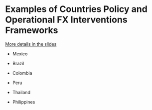# Examples of Countries Policy and Operational FX Interventions Frameworks

[More details in the slides](../Slides/fxi_theory_practice/fxi_theory_practice.pdf)

- Mexico

- Brazil
 
- Colombia

- Peru

- Thailand

- Philippines


